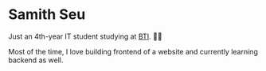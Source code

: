 # Samith Seu

Just an 4th-year IT student studying at <a target="_blank" href="https://www.facebook.com/brachnasastraBTI">BTI</a>. 👨‍💻

Most of the time, I love building frontend of a website and currently learning backend as well.
